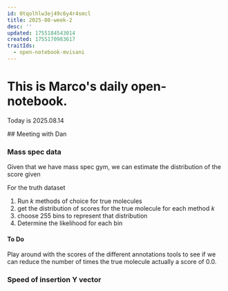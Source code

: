 ```yaml
---
id: 0tqolhlw3ej49c6y4r4smcl
title: 2025-08-week-2
desc: ''
updated: 1755184543014
created: 1755170983617
traitIds:
  - open-notebook-mvisani
---
```

# This is Marco's daily open-notebook.

Today is 2025.08.14

## Meeting with Dan
### Mass spec data

Given that we have mass spec gym, we can estimate the distribution of the score given 

For the truth dataset
1. Run $k$ methods of choice for true molecules
2. get the distribution of scores for the true molecule for each method $k$
3. choose 255 bins to represent that distribution
4. Determine the likelihood for each bin

#### To Do
Play around with the scores of the different annotations tools to see if we can reduce the number of times the true molecule actually
a score of $0.0$.

### Speed of insertion Y vector
